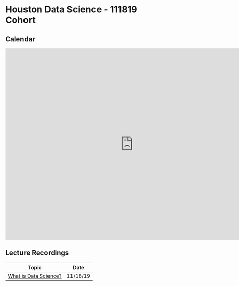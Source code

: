 # Houston Data Science - 111819 Cohort

## Calendar

<iframe src="https://calendar.google.com/calendar/embed?src=flatironschool.com_1cl1mteifodvi3u3hea22n7r1g%40group.calendar.google.com&ctz=America%2FChicago" style="border: 0" width="800" height="600" frameborder="0" scrolling="no"></iframe>

## Lecture Recordings

| Topic                                                 | Date     |
| ----------------------------------------------------- | -------- |
| [What is Data Science?](https://youtu.be/NXfaH2RTTYY) | 11/18/19 |
